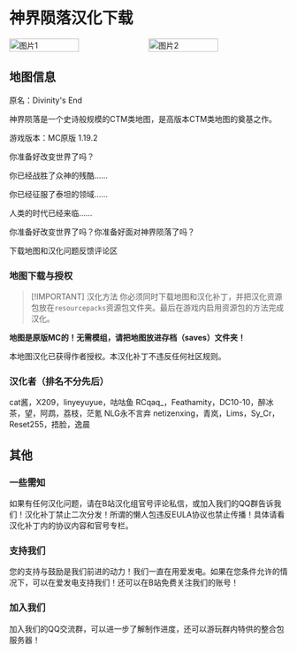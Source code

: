 # 神界陨落汉化下载
<div style="display: flex">
  <img src="https://s11.ax1x.com/2024/02/25/pFalbNR.jpg" style="width:50%" alt="图片1">
  <img src="https://s11.ax1x.com/2024/02/25/pFaMYKe.png" style="width:50%" alt="图片2">
</div>

## 地图信息

原名：Divinity's End

神界陨落是一个史诗般规模的CTM类地图，是高版本CTM类地图的奠基之作。

游戏版本：MC原版 1.19.2


你准备好改变世界了吗？

你已经战胜了众神的残酷……

你已经征服了泰坦的领域……

人类的时代已经来临……

你准备好改变世界了吗？你准备好面对神界陨落了吗？

<div style="display: flex;">
  <ButtonComponent link="https://vmhanhuazu.lanzouo.com/s/divinity">下载地图和汉化</ButtonComponent>
  <ButtonComponent buttonClass='button3' link="https://vm-comment.pp.ua/posts/19515.html">问题反馈评论区</ButtonComponent>
</div>


### 地图下载与授权

> [!IMPORTANT] 汉化方法
> 你必须同时下载地图和汉化补丁，并把汉化资源包放在`resourcepacks`资源包文件夹。最后在游戏内启用资源包的方法完成汉化。

**地图是原版MC的！无需模组，请把地图放进存档（saves）文件夹！**

本地图汉化已获得作者授权。本汉化补丁不违反任何社区规则。

### 汉化者（排名不分先后）

cat酱，X209，linyeyuyue，咕咕鱼 RCqaq_，Feathamity，DC10-10，醉冰茶，望，阿鹉，荔枝，茫氪 NLG永不言弃 netizenxing，青岚，Lims，Sy_Cr，Reset255，捂脸，逸晨

## 其他
### 一些需知
如果有任何汉化问题，请在B站汉化组官号评论私信，或加入我们的QQ群告诉我们！汉化补丁禁止二次分发！所谓的懒人包违反EULA协议也禁止传播！具体请看汉化补丁内的协议内容和官号专栏。

### 支持我们
您的支持与鼓励是我们前进的动力！我们一直在用爱发电。如果在您条件允许的情况下，可以在爱发电支持我们！还可以在B站免费关注我们的账号！

### 加入我们
加入我们的QQ交流群，可以进一步了解制作进度，还可以游玩群内特供的整合包服务器！
